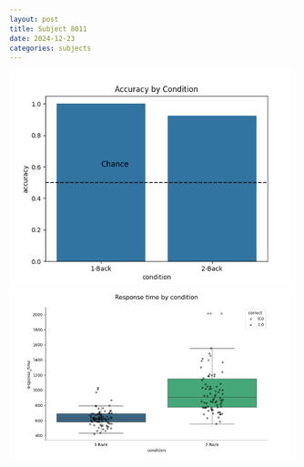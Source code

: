 ```yaml
---
layout: post
title: Subject 8011
date: 2024-12-23
categories: subjects
---
```


![](data/8011/run-12/8011_ATS_acc.png)
![](data/8011/run-12/8011_ATS_rt.png)
